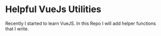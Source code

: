 # Helpful VueJs Utilities

Recently I started to learn VueJS. In this Repo I will add helper functions that I write.
